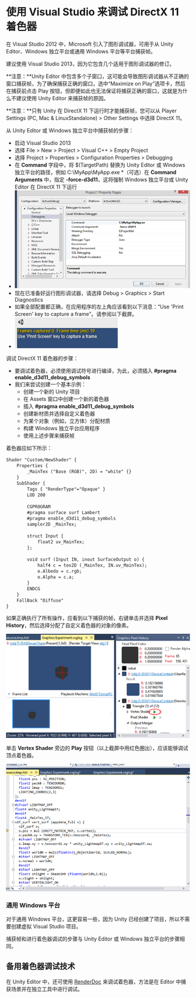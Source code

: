 使用 Visual Studio 来调试 DirectX 11 着色器
===============================================

在 Visual Studio 2012 中，Microsoft 引入了图形调试器，可用于从 Unity Editor、Windows 独立平台或通用 Windows 平台等平台捕获帧。

建议使用 Visual Studio 2013，因为它包含几个适用于图形调试器的修订。

**注意：**Unity Editor 中包含多个子窗口，这可能会导致图形调试器从不正确的窗口捕获帧，为了确保捕获正确的窗口，选中“Maximize on Play”选项卡，然后在捕获前点击 Play 按钮，但即便如此也无法保证将捕获正确的窗口，这就是为什么不建议使用 Unity Editor 来捕获帧的原因。

**注意：**只有 Unity 在 DirectX 11 下运行时才能捕获帧，您可以从 Player Settings (PC, Mac & LinuxStandalone) > Other Settings 中选择 DirectX 11。


从 Unity Editor 或 Windows 独立平台中捕获帧的步骤：

 * 启动 Visual Studio 2013
 * 选择 File > New > Project > Visual C++ > Empty Project
 * 选择 Project > Properties > Configuration Properties > Debugging
 * 在 **Command** 字段中，将 $(TargetPath) 替换为 Unity Editor 或 Windows 独立平台的路径，例如 C:\MyApp\MyApp.exe
 *（可选）在 **Command Arguments** 中，指定 **-force-d3d11**，这将强制 Windows 独立平台或 Unity Editor 在 DirectX 11 下运行
 * ![项目属性](../uploads/Main/ShaderDebuggingVSProps.png)
 * 现在已准备好运行图形调试器，请选择 Debug > Graphics > Start Diagnostics
 * 如果全部配置都正确，在应用程序的左上角应该看到以下消息：“Use 'Print Screen' key to capture a frame”。请参阅以下截屏。
 * ![运行图形调试器的 Windows 独立平台应用程序中的截屏](../uploads/Main/ShaderDebuggingStandalone.png)

调试 DirectX 11 着色器的步骤：

 * 要调试着色器，必须使用调试符号进行编译，为此，必须插入 **#pragma enable_d3d11_debug_symbols**
 * 我们来尝试创建一个基本示例：
    * 创建一个新的 Unity 项目
    * 在 Assets 窗口中创建一个新的着色器
    * 插入 **#pragma enable_d3d11_debug_symbols**
    * 创建新材质并选择自定义着色器
    * 为某个对象（例如，立方体）分配材质
    * 构建 Windows 独立平台应用程序
    * 使用上述步骤来捕获帧
  
着色器应如下所示：

````
Shader "Custom/NewShader" {
	Properties {
		_MainTex ("Base (RGB)", 2D) = "white" {}
	}
	SubShader {
		Tags { "RenderType"="Opaque" }
		LOD 200
		
		CGPROGRAM
		#pragma surface surf Lambert
		#pragma enable_d3d11_debug_symbols
		sampler2D _MainTex;

		struct Input {
			float2 uv_MainTex;
		};

		void surf (Input IN, inout SurfaceOutput o) {
			half4 c = tex2D (_MainTex, IN.uv_MainTex);
			o.Albedo = c.rgb;
			o.Alpha = c.a;
		}
		ENDCG
	} 
	FallBack "Diffuse"
}

````

如果正确执行了所有操作，应看到以下捕获的帧，右键单击并选择 **Pixel History**，然后选择分配了自定义着色器的对象的像素。

![捕获的帧](../uploads/Main/ShaderDebuggingCapturedFrame.png)

单击 **Vertex Shader** 旁边的 **Play** 按钮（以上截屏中用红色圈出），应该能够调试顶点着色器。

![调试顶点着色器](../uploads/Main/ShaderDebuggingVertexShader.png)


### 通用 Windows 平台

对于通用 Windows 平台，这更容易一些，因为 Unity 已经创建了项目，所以不需要创建虚拟 Visual Studio 项目。

捕获帧和进行着色器调试的步骤与 Unity Editor 或 Windows 独立平台的步骤相同。

## 备用着色器调试技术

在 Unity Editor 中，还可使用 [RenderDoc](RenderDocIntegration.html) 来调试着色器，方法是在 Editor 中捕获场景并在独立工具中进行调试。
